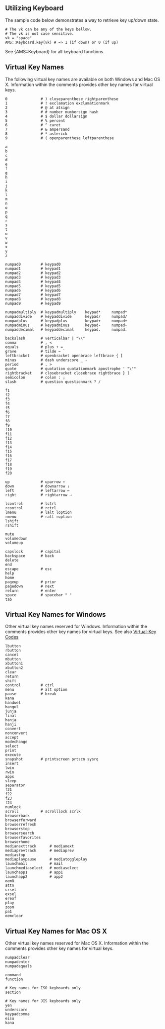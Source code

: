 ## Utilizing Keyboard
The sample code below demonstrates a way to retrieve key up/down state.

    # The vk can be any of the keys bellow.
    # The vk is not case sensitive.
    vk = "space"
    AMS::Keyboard.key(vk) # => 1 (if down) or 0 (if up)

See {AMS::Keyboard} for all keyboard functions.


## Virtual Key Names
The following virtual key names are available on both Windows and Mac OS X.
Information within the comments provides other key names for virtual keys.

    0               # ) closeparenthese rightparenthese
    1               # ! exclamation exclamationmark
    2               # @ at atsign
    3               # # number numbersign hash
    4               # $ dollar dollarsign
    5               # % percent
    6               # ^ caret
    7               # & ampersand
    8               # * asterick
    9               # ( openparenthese leftparenthese

    a
    b
    c
    d
    e
    f
    g
    h
    i
    j
    k
    l
    m
    n
    o
    p
    q
    r
    s
    t
    u
    v
    w
    x
    y
    z

    numpad0         # keypad0
    numpad1         # keypad1
    numpad2         # keypad2
    numpad3         # keypad3
    numpad4         # keypad4
    numpad5         # keypad5
    numpad6         # keypad6
    numpad7         # keypad7
    numpad8         # keypad8
    numpad9         # keypad9

    numpadmultiply  # keypadmultiply    keypad*     numpad*
    numpaddivide    # keypaddivide      keypad/     numpad/
    numpadplus      # keypadplus        keypad+     numpad+
    numpadminus     # keypadminus       keypad-     numpad-
    numpaddecimal   # keypaddecimal     keypad.     numpad.

    backslash       # verticalbar | "\\"
    comma           # , <
    equals          # plus + =
    grave           # tilde ~ `
    leftbracket     # openbracket openbrace leftbrace { [
    minus           # dash underscore _ -
    period          # . >
    quote           # quotation quotationmark apostrophe ' "\""
    rightbracket    # closebracket closebrace rightbrace } ]
    semicolon       # colon : ;
    slash           # question questionmark ? /

    f1
    f2
    f3
    f4
    f5
    f6
    f7
    f8
    f9
    f10
    f11
    f12
    f13
    f14
    f15
    f16
    f17
    f18
    f19
    f20

    up              # uparrow ↑
    down            # downarrow ↓
    left            # leftarrow ←
    right           # rightarrow →

    lcontrol        # lctrl
    rcontrol        # rctrl
    lmenu           # lalt loption
    rmenu           # ralt roption
    lshift
    rshift

    mute
    volumedown
    volumeup

    capslock        # capital
    backspace       # back
    delete
    end
    escape          # esc
    help
    home
    pageup          # prior
    pagedown        # next
    return          # enter
    space           # spacebar " "
    tab


## Virtual Key Names for Windows
Other virtual key names reserved for Windows.
Information within the comments provides other key names for virtual keys.
See also [Virtual-Key Codes](http://msdn.microsoft.com/en-us/library/windows/desktop/dd375731(v=vs.85).aspx)

    lbutton
    rbutton
    cancel
    mbutton
    xbutton1
    xbutton2
    clear
    return
    shift
    control         # ctrl
    menu            # alt option
    pause           # break
    kana
    handuel
    hangul
    junja
    final
    hanja
    hanji
    convert
    nonconvert
    accept
    modechange
    select
    print
    execute
    snapshot        # printscreen prtscn sysrq
    insert
    lwin
    rwin
    apps
    sleep
    separator
    f21
    f22
    f23
    f24
    numlock
    scroll          # scrolllock scrlk
    browserback
    browserforward
    browserrefresh
    browserstop
    browsersearch
    browserfavorites
    browserhome
    medianexttrack      # medianext
    mediaprevtrack      # mediaprev
    mediastop
    mediaplaypause      # mediatoggleplay
    launchmail          # mail
    launchmediaselect   # mediaselect
    launchapp1          # app1
    launchapp2          # app2
    oem8
    attn
    crsel
    exsel
    ereof
    play
    zoom
    pa1
    oemclear


## Virtual Key Names for Mac OS X
Other virtual key names reserved for Mac OS X.
Information within the comments provides other key names for virtual keys.

    numpadclear
    numpadenter
    numpadequals

    command
    function

    # Key names for ISO keyboards only
    section

    # Key names for JIS keyboards only
    yen
    underscore
    keypadcomma
    eisu
    kana
